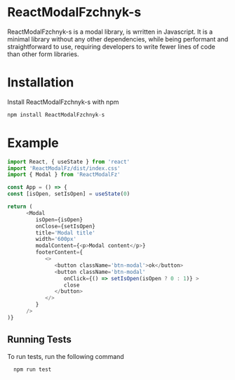 # ReactModalFzchnyk-s

ReactModalFzchnyk-s is a modal library, is wrritten in Javascript. It is a minimal library without any other dependencies, while being performant and straightforward to use, requiring developers to write fewer lines of code than other form libraries.


# Installation

Install ReactModalFzchnyk-s with npm

```javascript
npm install ReactModalFzchnyk-s
```

# Example

```javascript
import React, { useState } from 'react'
import 'ReactModalFz/dist/index.css'
import { Modal } from 'ReactModalFz'

const App = () => {
const [isOpen, setIsOpen] = useState(0)

return (
      <Modal
         isOpen={isOpen}
         onClose={setIsOpen}
         title='Modal title'
         width='600px'
         modalContent={<p>Modal content</p>}
         footerContent={
            <>
               <button className='btn-modal'>ok</button>
               <button className='btn-modal'
                  onClick={() => setIsOpen(isOpen ? 0 : 1)} >
                  close
               </button>
            </>
         }
      />
)}
```

## Running Tests

To run tests, run the following command

```bash
  npm run test
```

